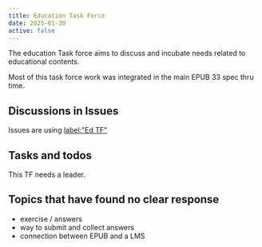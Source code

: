 ```yaml
---
title: Education Task Force
date: 2025-01-30
active: false
---
```


The education Task force aims to discuss and incubate needs related to educational contents. 

Most of this task force work was integrated in the main EPUB 33 spec thru time. 

## Discussions in Issues

Issues are using [label:"Ed TF"](https://github.com/w3c/publishingcg/issues?q=label%3A%22Ed%20TF%22%20)  

## Tasks and todos

This TF needs a leader.

## Topics that have found no clear response

* exercise / answers
* way to submit and collect answers
* connection between EPUB and a LMS
